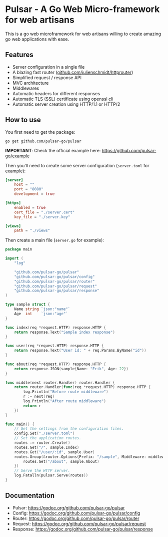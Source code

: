 # Pulsar - A Go Web Micro-framework for web artisans

This is a go web microframework for web artisans willing to create amazing go web applications with ease.

## Features

- Server configuration in a single file
- A blazing fast router ([github.com/julienschmidt/httprouter](https://github.com/julienschmidt/httprouter))
- Simplified request / response API
- MVC architecture
- Middlewares
- Automatic headers for different responses
- Automatic TLS (SSL) certificate using openssl cli
- Automatic server creation using HTTP/1.1 or HTTP/2

## How to use

You first need to get the package:

```
go get github.com/pulsar-go/pulsar
```

**IMPORTANT**: Check the official example here: <https://github.com/pulsar-go/example>

Then you'll need to create some server configuration (`server.toml` for example):

```toml
[server]
    host = ""
    port = "8080"
    development = true

[https]
    enabled = true
    cert_file = "./server.cert"
    key_file = "./server.key"

[views]
    path = "./views"
```

Then create a main file (`server.go` for example):
```go
package main

import (
	"log"

    "github.com/pulsar-go/pulsar"
    "github.com/pulsar-go/pulsar/config"
    "github.com/pulsar-go/pulsar/router"
	"github.com/pulsar-go/pulsar/request"
	"github.com/pulsar-go/pulsar/response"
)

type sample struct {
	Name string `json:"name"`
	Age  int    `json:"age"`
}

func index(req *request.HTTP) response.HTTP {
	return response.Text("Sample index response")
}

func user(req *request.HTTP) response.HTTP {
	return response.Text("User id: " + req.Params.ByName("id"))
}

func about(req *request.HTTP) response.HTTP {
	return response.JSON(sample{Name: "Erik", Age: 22})
}

func middle(next router.Handler) router.Handler {
	return router.Handler(func(req *request.HTTP) response.HTTP {
		log.Println("Before route middleware")
		r := next(req)
		log.Println("After route middleware")
		return r
	})
}

func main() {
	// Get the settings from the configuration files.
	config.Set("./server.toml")
	// Set the application routes.
	routes := router.Create()
	routes.Get("/", sample.Index)
	routes.Get("/user/:id", sample.User)
	routes.Group(&router.Options{Prefix: "/sample", Middleware: middlewares.Middle}, func(routes *router.Router) {
		routes.Get("/about", sample.About)
	})
	// Serve the HTTP server.
	log.Fatalln(pulsar.Serve(routes))
}
```

## Documentation

- Pulsar: <https://godoc.org/github.com/pulsar-go/pulsar>
- Config: <https://godoc.org/github.com/pulsar-go/pulsar/config>
- Router: <https://godoc.org/github.com/pulsar-go/pulsar/router>
- Request: <https://godoc.org/github.com/pulsar-go/pulsar/request>
- Response: <https://godoc.org/github.com/pulsar-go/pulsar/response>
